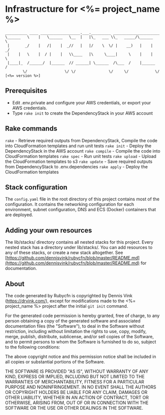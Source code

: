 # Infrastructure for <%= project_name %>

```
__________ ____ __________________.___._________ _____________________
\______   \    |   \______   \__  |   |\_   ___ \\_   _____/\______   \
 |       _/    |   /|    |  _//   |   |/    \  \/ |    __)   |    |  _/
 |    |   \    |  / |    |   \\____   |\     \____|     \    |    |   \
 |____|_  /______/  |______  // ______| \______  /\___  /    |______  /
        \/                 \/ \/               \/     \/            \/ [<%= version %>]
```

## Prerequisites

- Edit .env.private and configure your AWS credentials, or export your AWS credentials.
- Type `rake init` to create the DependencyStack in your AWS account

## Rake commands

`rake` - Retrieve required outputs from DependencyStack, Compile the code into CloudFormation templates and run unit tests
`rake init` - Deploy the DependencyStack in the AWS account
`rake compile` - Compile the code into CloudFormation templates
`rake spec` - Run unit tests
`rake upload` - Upload the CloudFormation templates to s3
`rake update` - Save required outputs from DependencyStack to .env.dependencies
`rake apply` - Deploy the CloudFormation templates

## Stack configuration

The `config.yaml` file in the root directory of this project contains most of the configuration.  It contains the networking configuration for each environment, subnet configuration, DNS and ECS (Docker) containers that are deployed.

## Adding your own resources

The lib/stacks/ directory contains all nested stacks for this project. Every nested stack has a
directory under lib/stacks/. You can add resources to any of these stacks, or create a new stack altogether. See [https://github.com/dennisvink/rubycfn/blob/master/README.md](https://github.com/dennisvink/rubycfn/blob/master/README.md) for documentation.

## About

The code generated by Rubycfn is copyrighted by Dennis Vink (https://drvink.com/),
except for modifications made to the <%= project_name %> project after the initial
`git init` command. 

For the generated code permission is hereby granted, free of charge, to any
person obtaining a copy of the generated software and associated documentation
files (the "Software"), to deal in the Software without restriction, including
without limitation the rights to use, copy, modify, merge, publish, distribute,
sublicense, and/or sell copies of the Software, and to permit persons to whom
the Software is furnished to do so, subject to the following conditions:

The above copyright notice and this permission notice shall be included in all
copies or substantial portions of the Software.

THE SOFTWARE IS PROVIDED "AS IS", WITHOUT WARRANTY OF ANY KIND, EXPRESS OR
IMPLIED, INCLUDING BUT NOT LIMITED TO THE WARRANTIES OF MERCHANTABILITY,
FITNESS FOR A PARTICULAR PURPOSE AND NONINFRINGEMENT. IN NO EVENT SHALL
THE AUTHORS OR COPYRIGHT HOLDERS BE LIABLE FOR ANY CLAIM, DAMAGES OR OTHER
LIABILITY, WHETHER IN AN ACTION OF CONTRACT, TORT OR OTHERWISE, ARISING FROM,
OUT OF OR IN CONNECTION WITH THE SOFTWARE OR THE USE OR OTHER DEALINGS IN
THE SOFTWARE.
